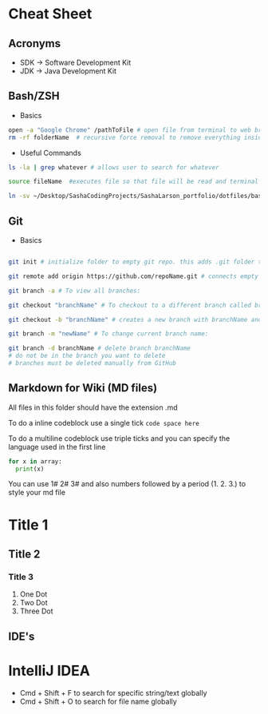 # Cheat Sheet

## Acronyms

- SDK -> Software Development Kit
- JDK -> Java Development Kit

## Bash/ZSH

- Basics

```sh
open -a "Google Chrome" /pathToFile # open file from terminal to web browser:
rm -rf folderName  # recursive force removal to remove everything inside that folder
```

- Useful Commands

```sh
ls -la | grep whatever # allows user to search for whatever
```

```sh
source fileName  #executes file so that file will be read and terminal will be aware of it
```

```sh
ln -sv ~/Desktop/SashaCodingProjects/SashaLarson_portfolio/dotfiles/bash_profile ~/.bash_profile # create a symlink
```

## Git

- Basics

```sh

git init # initialize folder to empty git repo. this adds .git folder to project

git remote add origin https://github.com/repoName.git # connects empty .git folder to online repo for project

git branch -a # To view all branches:

git checkout "branchName" # To checkout to a different branch called branchName

git checkout -b "branchName" # creates a new branch with branchName and checkouts to it

git branch -m "newName" # To change current branch name:

git branch -d branchName # delete branch branchName
# do not be in the branch you want to delete
# branches must be deleted manually from GitHub
```

## Markdown for Wiki (MD files)

All files in this folder should have the extension .md

To do a inline codeblock use a single tick
`code space here`

To do a multiline codeblock use triple ticks and you can specify the language used in the first line

```python
for x in array:
  print(x)
```

You can use 1# 2# 3# and also numbers followed by a period (1. 2. 3.) to style your md file

# Title 1

## Title 2

### Title 3

1. One Dot
2. Two Dot
3. Three Dot

## IDE's

# IntelliJ IDEA

- Cmd + Shift + F to search for specific string/text globally
- Cmd + Shift + O to search for file name globally
